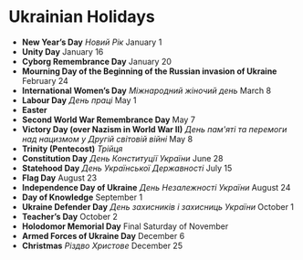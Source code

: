 # Ukrainian Holidays

- **New Year’s Day** *Новий Рік* January 1
- **Unity Day** January 16
- **Cyborg Remembrance Day** January 20
- **Mourning Day of the Beginning of the Russian invasion of Ukraine** February 24
- **International Women’s Day** *Міжнародний жіночий день* March 8
- **Labour Day** *День праці* May 1
- **Easter**
- **Second World War Remembrance Day** May 7
- **Victory Day (over Nazism in World War II)** *‌День пам'яті та перемоги над нацизмом у Другій світовій війні* May 8
- **Trinity (Pentecost)** *Трійця*
- **Constitution Day** *День Конституції України* June 28
- **Statehood Day** *День Української Державності* July 15
- **Flag Day** August 23
- **Independence Day of Ukraine** *День Незалежності України* August 24
- **Day of Knowledge** September 1
- **Ukraine Defender Day** *День захисників і захисниць України* October 1
- **Teacher’s Day** October 2
- **Holodomor Memorial Day** Final Saturday of November
- **Armed Forces of Ukraine Day** December 6
- **Christmas** *Різдво Христове* December 25